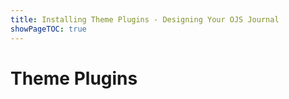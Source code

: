 ```yaml
---
title: Installing Theme Plugins - Designing Your OJS Journal
showPageTOC: true
---
```


# Theme Plugins
